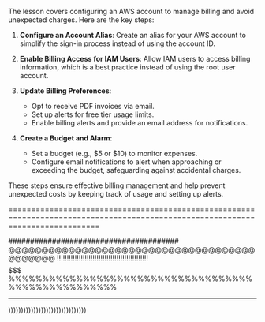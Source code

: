 















The lesson covers configuring an AWS account to manage billing and avoid unexpected charges. Here are the key steps:

1. **Configure an Account Alias**: Create an alias for your AWS account to simplify the sign-in process instead of using the account ID.

2. **Enable Billing Access for IAM Users**: Allow IAM users to access billing information, which is a best practice instead of using the root user account.

3. **Update Billing Preferences**: 
   - Opt to receive PDF invoices via email.
   - Set up alerts for free tier usage limits.
   - Enable billing alerts and provide an email address for notifications.

4. **Create a Budget and Alarm**: 
   - Set a budget (e.g., $5 or $10) to monitor expenses.
   - Configure email notifications to alert when approaching or exceeding the budget, safeguarding against accidental charges.

These steps ensure effective billing management and help prevent unexpected costs by keeping track of usage and setting up alerts.

================================================================================================================================

#######################################
@@@@@@@@@@@@@@@@@@@@@@@@@@@@@@@@@@@@@@@@@@@@
!!!!!!!!!!!!!!!!!!!!!!!!!!!!!!!!!!!!!!!!!!!!!!
$$$$$$$$$$$$$$$$$$$$$$$$$$$$$$$$$$$$$$$
%%%%%%%%%%%%%%%%%%%%%%%%%%%%%%%%%%%%%%%%%%%%%%%%%%%%
***********
)))))))))))))))))))))))))))))))
